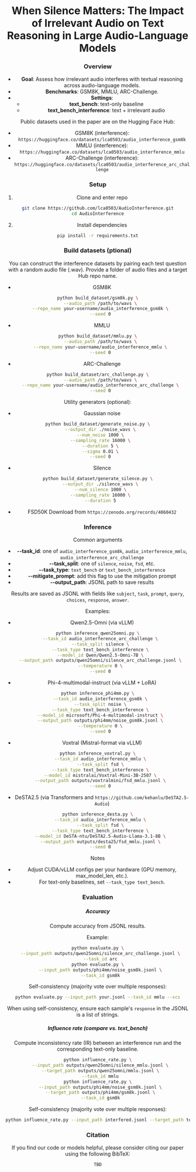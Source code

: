 <div align="center">

# When Silence Matters: The Impact of Irrelevant Audio on Text Reasoning in Large Audio-Language Models

<p align="center">

### Overview
- **Goal**: Assess how irrelevant audio interferes with textual reasoning across audio-language models.
- **Benchmarks**: GSM8K, MMLU, ARC-Challenge.
- **Settings**:
  - **text_bench**: text-only baseline
  - **text_bench_interference**: text + irrelevant audio

Public datasets used in the paper are on the Hugging Face Hub:
- GSM8K (interference): `https://huggingface.co/datasets/lca0503/audio_interference_gsm8k`
- MMLU (interference): `https://huggingface.co/datasets/lca0503/audio_interference_mmlu`
- ARC-Challenge (interference): `https://huggingface.co/datasets/lca0503/audio_interference_arc_challenge`


### Setup
1) Clone and enter repo
```bash
git clone https://github.com/lca0503/AudioInterference.git
cd AudioInterference
```
2) Install dependencies
```bash
pip install -r requirements.txt
```


### Build datasets (ptional)
You can construct the interference datasets by pairing each test question with a random audio file (.wav). Provide a folder of audio files and a target Hub repo name.

- GSM8K
```bash
python build_dataset/gsm8k.py \
  --audio_path /path/to/wavs \
  --repo_name your-username/audio_interference_gsm8k \
  --seed 0
```
- MMLU
```bash
python build_dataset/mmlu.py \
  --audio_path /path/to/wavs \
  --repo_name your-username/audio_interference_mmlu \
  --seed 0
```
- ARC-Challenge
```bash
python build_dataset/arc_challenge.py \
  --audio_path /path/to/wavs \
  --repo_name your-username/audio_interference_arc_challenge \
  --seed 0
```

Utility generators (optional):
- Gaussian noise
```bash
python build_dataset/generate_noise.py \
  --output_dir ./noise_wavs \
  --num_noise 1000 \
  --sampling_rate 16000 \
  --duration 5 \
  --sigma 0.01 \
  --seed 0
```
- Silence
```bash
python build_dataset/generate_silence.py \
  --output_dir ./silence_wavs \
  --num_silence 1000 \
  --sampling_rate 16000 \
  --duration 5
```
- FSD50K
Download from `https://zenodo.org/records/4060432`


### Inference
Common arguments
- **--task_id**: one of `audio_interference_gsm8k`, `audio_interference_mmlu`, `audio_interference_arc_challenge`
- **--task_split**: one of `silence`, `noise`, `fsd`, etc. 
- **--task_type**: `text_bench` or `text_bench_interference`
- **--mitigate_prompt**: add this flag to use the mitigation prompt
- **--output_path**: JSONL path to save results

Results are saved as JSONL with fields like `subject`, `task`, `prompt`, `query`, `choices`, `response`, `answer`.

Examples:
- Qwen2.5-Omni (via vLLM)
```bash
python inference_qwen25omni.py \
  --task_id audio_interference_arc_challenge \
  --task_split silence \
  --task_type text_bench_interference \
  --model_id Qwen/Qwen2.5-Omni-7B \
  --output_path outputs/qwen25omni/silence_arc_challenge.jsonl \
  --temperature 0 \
  --seed 0
```
- Phi-4-multimodal-instruct (via vLLM + LoRA)
```bash
python inference_phi4mm.py \
  --task_id audio_interference_gsm8k \
  --task_split noise \
  --task_type text_bench_interference \
  --model_id microsoft/Phi-4-multimodal-instruct \
  --output_path outputs/phi4mm/noise_gsm8k.jsonl \
  --temperature 0 \
  --seed 0
```
- Voxtral (Mistral-format via vLLM)
```bash
python inference_voxtral.py \
  --task_id audio_interference_mmlu \
  --task_split fsd \
  --task_type text_bench_interference \
  --model_id mistralai/Voxtral-Mini-3B-2507 \
  --output_path outputs/voxtralmini/fsd_mmlu.jsonl \
  --seed 0
```
- DeSTA2.5 (via Transformers and `https://github.com/kehanlu/DeSTA2.5-Audio`)
```bash
python inference_desta.py \
  --task_id audio_interference_mmlu \
  --task_split fsd \
  --task_type text_bench_interference \
  --model_id DeSTA-ntu/DeSTA2.5-Audio-Llama-3.1-8B \
  --output_path outputs/desta25/fsd_mmlu.jsonl \
  --seed 0
```

Notes
- Adjust CUDA/vLLM configs per your hardware (GPU memory, max_model_len, etc.).
- For text-only baselines, set `--task_type text_bench`.


### Evaluation
##### Accuracy
Compute accuracy from JSONL results.

Example:
```bash
python evaluate.py \
  --input_path outputs/qwen25omni/silence_arc_challenge.jsonl \
  --task_id arc
python evaluate.py \
  --input_path outputs/phi4mm/noise_gsm8k.jsonl \
  --task_id gsm8k
```

Self-consistency (majority vote over multiple responses):
```bash
python evaluate.py --input_path your.jsonl --task_id mmlu --scs
```
When using self-consistency, ensure each sample's `response` in the JSONL is a list of strings.

##### Influence rate (compare vs. text_bench)
Compute inconsistency rate (IR) between an interference run and the corresponding text-only baseline.

```bash
python influence_rate.py \
  --input_path outputs/qwen25omni/silence_mmlu.jsonl \
  --target_path outputs/qwen25omni/mmlu.jsonl \
  --task_id mmlu
python influence_rate.py \
  --input_path outputs/phi4mm/noise_gsm8k.jsonl \
  --target_path outputs/phi4mm/gsm8k.jsonl \
  --task_id gsm8k
```

Self-consistency (majority vote over multiple responses):
```bash
python influence_rate.py --input_path interfered.jsonl --target_path text.jsonl --task_id mmlu --scs
```


### Citation
If you find our code or models helpful, please consider citing our paper using the following BibTeX:
```
TBD
```